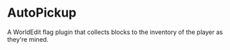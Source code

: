 # AutoPickup
A WorldEdit flag plugin that collects blocks to the inventory of the player as they're mined.
